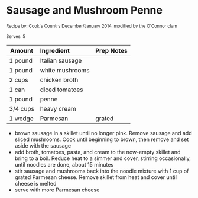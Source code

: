 # Sausage and Mushroom Penne

<small>Recipe by: Cook's Country December/January 2014, modified by the O'Connor clam</small>

<small>Serves: 5</small>

| Amount   | Ingredient      | Prep Notes |
| -------- | :-------------- | :--------- |
| 1 pound  | Italian sausage |            |
| 1 pound  | white mushrooms |            |
| 2 cups   | chicken broth   |            |
| 1 can    | diced tomatoes  |            |
| 1 pound  | penne           |            |
| 3/4 cups | heavy cream     |            |
| 1 wedge  | Parmesan        | grated     |

- brown sausage in a skillet until no longer pink. Remove sausage and add sliced mushrooms. Cook until beginning to brown, then remove and set aside with the sausage
- add broth, tomatoes, pasta, and cream to the now-empty skillet and bring to a boil. Reduce heat to a simmer and cover, stirring occasionally, until noodles are done, about 15 minutes
- stir sausage and mushrooms back into the noodle mixture with 1 cup of grated Parmesan cheese. Remove skillet from heat and cover until cheese is melted
- serve with more Parmesan cheese